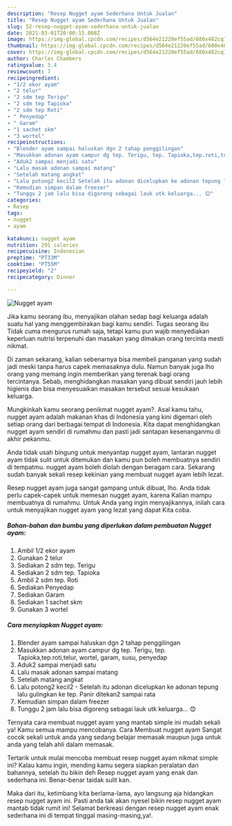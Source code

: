 ```yaml
---
description: "Resep Nugget ayam Sederhana Untuk Jualan"
title: "Resep Nugget ayam Sederhana Untuk Jualan"
slug: 52-resep-nugget-ayam-sederhana-untuk-jualan
date: 2021-03-01T20:00:15.008Z
image: https://img-global.cpcdn.com/recipes/d564e21220ef55ad/680x482cq70/nugget-ayam-foto-resep-utama.jpg
thumbnail: https://img-global.cpcdn.com/recipes/d564e21220ef55ad/680x482cq70/nugget-ayam-foto-resep-utama.jpg
cover: https://img-global.cpcdn.com/recipes/d564e21220ef55ad/680x482cq70/nugget-ayam-foto-resep-utama.jpg
author: Charles Chambers
ratingvalue: 3.4
reviewcount: 7
recipeingredient:
- "1/2 ekor ayam"
- "2 telur"
- "2 sdm tep Terigu"
- "2 sdm tep Tapioka"
- "2 sdm tep Roti"
- " Penyedap"
- " Garam"
- "1 sachet skm"
- "3 wortel"
recipeinstructions:
- "Blender ayam sampai haluskan dgn 2 tahap penggilingan"
- "Masukkan adonan ayam campur dg tep. Terigu, tep. Tapioka,tep.roti,telur, wortel, garam, susu, penyedap"
- "Aduk2 sampai menjadi satu"
- "Lalu masak adonan sampai matang"
- "Setelah matang angkat"
- "Lalu potong2 kecil2 Setelah itu adonan dicelupkan ke adonan tepung lalu gulingkan ke tep. Panir ditekan2 sampai rata"
- "Kemudian simpan dalam freezer"
- "Tunggu 2 jam lalu bisa digoreng sebagai lauk utk keluarga... 😊"
categories:
- Resep
tags:
- nugget
- ayam

katakunci: nugget ayam 
nutrition: 291 calories
recipecuisine: Indonesian
preptime: "PT33M"
cooktime: "PT55M"
recipeyield: "2"
recipecategory: Dinner

---
```



![Nugget ayam](https://img-global.cpcdn.com/recipes/d564e21220ef55ad/680x482cq70/nugget-ayam-foto-resep-utama.jpg)

Jika kamu seorang ibu, menyajikan olahan sedap bagi keluarga adalah suatu hal yang menggembirakan bagi kamu sendiri. Tugas seorang ibu Tidak cuma mengurus rumah saja, tetapi kamu pun wajib menyediakan keperluan nutrisi terpenuhi dan masakan yang dimakan orang tercinta mesti nikmat.

Di zaman  sekarang, kalian sebenarnya bisa membeli panganan yang sudah jadi meski tanpa harus capek memasaknya dulu. Namun banyak juga lho orang yang memang ingin memberikan yang terenak bagi orang tercintanya. Sebab, menghidangkan masakan yang dibuat sendiri jauh lebih higienis dan bisa menyesuaikan masakan tersebut sesuai kesukaan keluarga. 



Mungkinkah kamu seorang penikmat nugget ayam?. Asal kamu tahu, nugget ayam adalah makanan khas di Indonesia yang kini digemari oleh setiap orang dari berbagai tempat di Indonesia. Kita dapat menghidangkan nugget ayam sendiri di rumahmu dan pasti jadi santapan kesenanganmu di akhir pekanmu.

Anda tidak usah bingung untuk menyantap nugget ayam, lantaran nugget ayam tidak sulit untuk ditemukan dan kamu pun boleh membuatnya sendiri di tempatmu. nugget ayam boleh diolah dengan beragam cara. Sekarang sudah banyak sekali resep kekinian yang membuat nugget ayam lebih lezat.

Resep nugget ayam juga sangat gampang untuk dibuat, lho. Anda tidak perlu capek-capek untuk memesan nugget ayam, karena Kalian mampu membuatnya di rumahmu. Untuk Anda yang ingin menyajikannya, inilah cara untuk menyajikan nugget ayam yang lezat yang dapat Kita coba.

<!--inarticleads1-->

##### Bahan-bahan dan bumbu yang diperlukan dalam pembuatan Nugget ayam:

1. Ambil 1/2 ekor ayam
1. Gunakan 2 telur
1. Sediakan 2 sdm tep. Terigu
1. Sediakan 2 sdm tep. Tapioka
1. Ambil 2 sdm tep. Roti
1. Sediakan  Penyedap
1. Sediakan  Garam
1. Sediakan 1 sachet skm
1. Gunakan 3 wortel




<!--inarticleads2-->

##### Cara menyiapkan Nugget ayam:

1. Blender ayam sampai haluskan dgn 2 tahap penggilingan
1. Masukkan adonan ayam campur dg tep. Terigu, tep. Tapioka,tep.roti,telur, wortel, garam, susu, penyedap
1. Aduk2 sampai menjadi satu
1. Lalu masak adonan sampai matang
1. Setelah matang angkat
1. Lalu potong2 kecil2 - Setelah itu adonan dicelupkan ke adonan tepung lalu gulingkan ke tep. Panir ditekan2 sampai rata
1. Kemudian simpan dalam freezer
1. Tunggu 2 jam lalu bisa digoreng sebagai lauk utk keluarga... 😊




Ternyata cara membuat nugget ayam yang mantab simple ini mudah sekali ya! Kamu semua mampu mencobanya. Cara Membuat nugget ayam Sangat cocok sekali untuk anda yang sedang belajar memasak maupun juga untuk anda yang telah ahli dalam memasak.

Tertarik untuk mulai mencoba membuat resep nugget ayam nikmat simple ini? Kalau kamu ingin, mending kamu segera siapkan peralatan dan bahannya, setelah itu bikin deh Resep nugget ayam yang enak dan sederhana ini. Benar-benar taidak sulit kan. 

Maka dari itu, ketimbang kita berlama-lama, ayo langsung aja hidangkan resep nugget ayam ini. Pasti anda tak akan nyesel bikin resep nugget ayam mantab tidak rumit ini! Selamat berkreasi dengan resep nugget ayam enak sederhana ini di tempat tinggal masing-masing,ya!.


